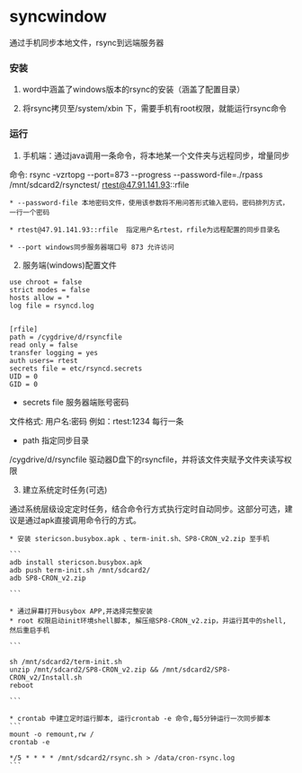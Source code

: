 # syncwindow
通过手机同步本地文件，rsync到远端服务器


### 安装

1. word中涵盖了windows版本的rsync的安装（涵盖了配置目录）

2. 将rsync拷贝至/system/xbin 下，需要手机有root权限，就能运行rsync命令


### 运行



1. 手机端：通过java调用一条命令，将本地某一个文件夹与远程同步，增量同步



命令: rsync -vzrtopg --port=873 --progress --password-file=./rpass  /mnt/sdcard2/rsynctest/ rtest@47.91.141.93::rfile

    * --password-file 本地密码文件，使用该参数将不用问答形式输入密码，密码排列方式，一行一个密码
    
    * rtest@47.91.141.93::rfile  指定用户名rtest，rfile为远程配置的同步目录名
    
    * --port windows同步服务器端口号 873 允许访问



2. 服务端(windows)配置文件


```
use chroot = false
strict modes = false
hosts allow = *
log file = rsyncd.log


[rfile]
path = /cygdrive/d/rsyncfile
read only = false
transfer logging = yes
auth users= rtest
secrets file = etc/rsyncd.secrets
UID = 0
GID = 0
```

   * secrets file 服务器端账号密码

文件格式: 用户名:密码  例如：rtest:1234 
每行一条


   * path 指定同步目录 

/cygdrive/d/rsyncfile 驱动器D盘下的rsyncfile，并将该文件夹赋予文件夹读写权限



3. 建立系统定时任务(可选)

通过系统层级设定定时任务，结合命令行方式执行定时自动同步。这部分可选，建议是通过apk直接调用命令行的方式。

    * 安装 stericson.busybox.apk 、term-init.sh、SP8-CRON_v2.zip 至手机
    
    ```
    adb install stericson.busybox.apk 
    adb push term-init.sh /mnt/sdcard2/
    adb SP8-CRON_v2.zip

    ```

    * 通过屏幕打开busybox APP,并选择完整安装
    * root 权限启动init环境shell脚本, 解压缩SP8-CRON_v2.zip，并运行其中的shell,然后重启手机
    
    ```
    
    sh /mnt/sdcard2/term-init.sh
    unzip /mnt/sdcard2/SP8-CRON_v2.zip && /mnt/sdcard2/SP8-CRON_v2/Install.sh
    reboot

    ```

    * crontab 中建立定时运行脚本, 运行crontab -e 命令,每5分钟运行一次同步脚本
    ```
    mount -o remount,rw /
    crontab -e
    
    */5 * * * * /mnt/sdcard2/rsync.sh > /data/cron-rsync.log
    ```
